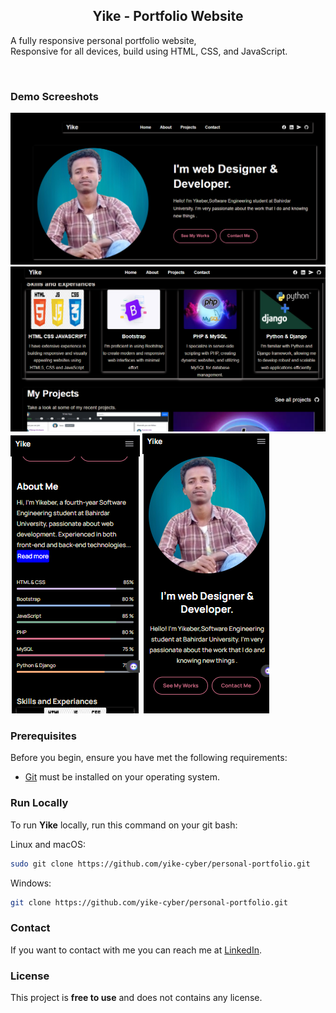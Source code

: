 

  <h2 align="center">Yike - Portfolio Website</h2>

  A fully responsive personal portfolio website, <br />Responsive for all devices, build using HTML, CSS, and JavaScript.

</div>

<br />

### Demo Screeshots

![Yike Desktop Demo](./personal%20portfolio/readme-images/port_image3.png "mobile view")
![Yike Desktop Demo](./personal%20portfolio/readme-images/port_image4.png "Desktop Demo")
![Yike Desktop Demo](./personal%20portfolio/readme-images/portfolio2.png "Desktop Demo")
![Yike Desktop Demo](./personal%20portfolio/readme-images/portfolio%20image1.png "mobile view")

### Prerequisites

Before you begin, ensure you have met the following requirements:

* [Git](https://git-scm.com/downloads "Download Git") must be installed on your operating system.

### Run Locally

To run **Yike** locally, run this command on your git bash:

Linux and macOS:

```bash
sudo git clone https://github.com/yike-cyber/personal-portfolio.git
```

Windows:

```bash
git clone https://github.com/yike-cyber/personal-portfolio.git
```

### Contact

If you want to contact with me you can reach me at [LinkedIn](https://www.linkedin.com/codewithsadee).

### License

This project is **free to use** and does not contains any license.
